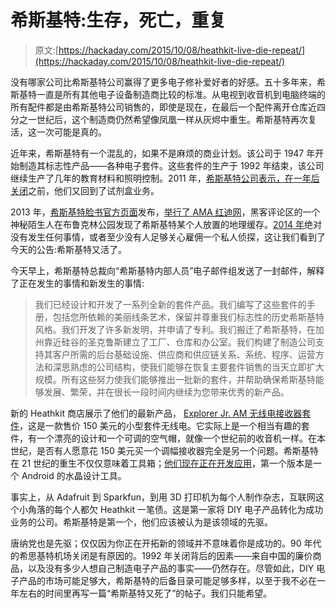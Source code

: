 # 希斯基特:生存，死亡，重复

> 原文:[https://hackaday.com/2015/10/08/heathkit-live-die-repeat/](https://hackaday.com/2015/10/08/heathkit-live-die-repeat/)

没有哪家公司比希斯基特公司赢得了更多电子修补爱好者的好感。五十多年来，希斯基特一直是所有其他电子设备制造商比较的标准。从电视到收音机到电脑终端的所有配件都是由希斯基特公司销售的，即使是现在，在最后一个配件离开仓库近四分之一世纪后，这个制造商仍然希望像凤凰一样从灰烬中重生。希斯基特再次复活，这一次可能是真的。

近年来，希斯基特有一个混乱的，如果不是麻烦的商业计划。该公司于 1947 年开始制造其标志性产品——各种电子套件。这些套件的生产于 1992 年结束，该公司继续生产了几年的教育材料和照明控制。2011 年，[希斯基特公司表示，在一年后](https://hackaday.com/2011/08/19/heathkit-is-back-from-the-dead/)[关闭](https://hackaday.com/2012/05/12/heathkit-closes-down-again/)之前，他们又回到了试剂盒业务。

2013 年，[希斯基特脸书官方页面](https://www.facebook.com/heathcompany?fref=nf)发布，[举行了 AMA 红迪网](https://www.reddit.com/r/IAmA/comments/1td554/iama_member_of_the_heath_company_heathkit_board/)，黑客评论区的一个神秘陌生人在布鲁克林公园发现了希斯基特某个人放置的地理缓存。[2014 年](https://hackaday.com/2014/12/22/the-heathkit-mystery/)绝对没有发生任何事情，或者至少没有人足够关心雇佣一个私人侦探，这让我们看到了今天的公告:希斯基特又活了。

今天早上，希斯基特总裁向“希斯基特内部人员”电子邮件组发送了一封邮件，解释了正在发生的事情和新发生的事情:

> 我们已经设计和开发了一系列全新的套件产品。我们编写了这些套件的手册，包括您所依赖的美丽线条艺术，保留并尊重我们标志性的历史希斯基特风格。我们开发了许多新发明，并申请了专利。我们搬迁了希斯基特，在加州靠近硅谷的圣克鲁斯建立了工厂、仓库和办公室。我们构建了制造公司支持其客户所需的后台基础设施、供应商和供应链关系、系统、程序、运营方法和深思熟虑的公司结构，使我们能够在恢复主要套件销售的当天立即扩大规模。所有这些努力使我们能够推出一批新的套件，并帮助确保希斯基特能够发展、繁荣，并在很长一段时间内继续为您带来优秀的新产品。

新的 Heathkit 商店展示了他们的最新产品， [Explorer Jr. AM 无线电接收器套件](https://shop.heathkit.com/shop/product/explorer-jr-trf-am-radio-receiver-kit-black-case-gr-150-bk-16)，这是一款售价 150 美元的小型套件无线电。它实际上是一个相当有趣的套件，有一个漂亮的设计和一个可调的空气帽，就像一个世纪前的收音机一样。在本世纪，是否有人愿意花 150 美元买一个调幅接收器完全是另一个问题。希斯基特在 21 世纪的重生不仅仅意味着工具箱；[他们现在正在开发应用](https://play.google.com/store/apps/details?id=com.heathkit.crystalcalculator)，第一个版本是一个 Android 的水晶设计工具。

事实上，从 Adafruit 到 Sparkfun，到用 3D 打印机为每个人制作杂志，互联网这个小角落的每个人都欠 Heathkit 一笔债。这是第一家将 DIY 电子产品转化为成功业务的公司。希斯基特是第一个，他们应该被认为是该领域的先驱。

唐纳党也是先驱；仅仅因为你正在开拓新的领域并不意味着你是成功的。90 年代的希思基特机场关闭是有原因的。1992 年关闭背后的因素——来自中国的廉价商品，以及没有多少人想自己制造电子产品的事实——仍然存在。尽管如此，DIY 电子产品的市场可能足够大，希斯基特的后备目录可能足够多样，以至于我不必在一年左右的时间里再写一篇“希斯基特又死了”的帖子。我们只能希望。